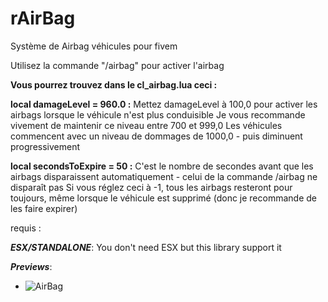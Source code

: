 # rAirBag
Système de Airbag véhicules pour fivem

Utilisez la commande "/airbag" pour activer l'airbag


__**Vous pourrez trouvez dans le cl_airbag.lua ceci :**__ 

__**local damageLevel = 960.0 :**__ Mettez damageLevel à 100,0 pour activer les airbags lorsque le véhicule n'est plus conduisible
Je vous recommande vivement de maintenir ce niveau entre 700 et 999,0
Les véhicules commencent avec un niveau de dommages de 1000,0 - puis diminuent progressivement

__**local secondsToExpire = 50 :**__ C'est le nombre de secondes avant que les airbags disparaissent automatiquement - celui de la commande /airbag ne disparaît pas
Si vous réglez ceci à -1, tous les airbags resteront pour toujours, même lorsque le véhicule est supprimé (donc je recommande de les faire expirer)

requis : 

__***ESX/STANDALONE***__: You don't need ESX but this library support it

__***Previews***__: 
- <img src="https://cdn.discordapp.com/attachments/1099805357120962631/1211425197929005116/zJpyVyX.png?ex=65ee26a2&is=65dbb1a2&hm=66c1e1cea40ad664bbb02e8a8d5315ebd1a86621e4fdc4b5c4e29f9d93018ccb&" alt="AirBag">